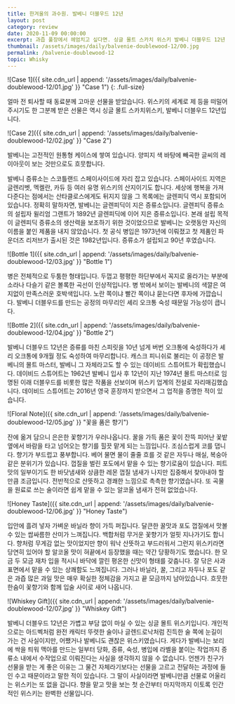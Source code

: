 ```yaml
---
title: 한겨울의 과수원. 발베니 더블우드 12년
layout: post
category: review
date: 2020-11-09 00:00:00
excerpt: 과즙 풀장에서 헤엄치고 싶다면. 싱글 몰트 스카치 위스키 발베니 더블우드 12년 리뷰.
thumbnail: /assets/images/daily/balvenie-doublewood-12/00.jpg
permalink: /balvenie-doublewood-12
topic: Whisky
---
```


![Case 1]({{ site.cdn_url | append: '/assets/images/daily/balvenie-doublewood-12/01.jpg' }} "Case 1")
{: .full-size}

얼마 전 퇴사할 때 동료분께 고마운 선물을 받았습니다. 위스키의 세계로 제 등을 떠밀어 주시기도 한 그분께 받은 선물은 역시 싱글 몰트 스카치위스키, 발베니 더블우드 12년입니다.

![Case 2]({{ site.cdn_url | append: '/assets/images/daily/balvenie-doublewood-12/02.jpg' }} "Case 2")

발베니는 고전적인 원통형 케이스에 쌓여 있습니다. 양피지 색 바탕에 빼곡한 글씨의 레이아웃이 보는 것만으로도 흐뭇합니다.

발베니 증류소는 스코틀랜드 스페이사이드에 자리 잡고 있습니다. 스페이사이드 지역은 글렌리벳, 멕켈란, 카듀 등 여러 유명 위스키의 산지이기도 합니다. 세상에 행복을 가져다준다는 점에서는 산타클로스에게도 뒤지지 않을 그 목록에는 글렌피딕 역시 포함되어 있습니다. 정확히 말하자면, 발베니는 글렌피딕이 지은 증류소입니다. 글렌피딕 증류소의 설립자 윌리엄 그랜트가 1892년 글렌피딕에 이어 지은 증류소입니다. 본래 설립 목적이 글렌피딕 증류소의 생산력을 보조하기 위한 것이었으므로 발베니는 오랫동안 자신의 이름을 붙인 제품을 내지 않았습니다. 첫 공식 병입은 1973년에 이뤄졌고 첫 제품인 파운더즈 리저브가 출시된 것은 1982년입니다. 증류소가 설립되고 90년 후였습니다.

![Bottle 1]({{ site.cdn_url | append: '/assets/images/daily/balvenie-doublewood-12/03.jpg' }} "Bottle 1")

병은 전체적으로 두툼한 형태입니다. 두껍고 평평한 하단부에서 꼭지로 올라가는 부분에 소라나 다슬기 같은 볼록한 곡선이 인상적입니다. 병 밖에서 보이는 발베니의 색깔은 여지없이 만족스러운 호박색입니다. 노란 쪽이냐 빨간 쪽이냐 묻는다면 후자에 가깝습니다. 발베니 더블우드를 만드는 공정의 마무리인 셰리 오크통 숙성 때문일 가능성이 큽니다.

![Bottle 2]({{ site.cdn_url | append: '/assets/images/daily/balvenie-doublewood-12/04.jpg' }} "Bottle 2")

발베니 더블우드 12년은 증류를 마친 스피릿을 10년 넘게 버번 오크통에 숙성하다가 셰리 오크통에 9개월 정도 숙성하여 마무리합니다. 캐스크 피니쉬로 불리는 이 공정은 발베니의 몰트 마스터, 발베니 그 자체라고도 할 수 있는 데이비드 스튜어트가 확립했습니다. 데이비드 스튜어트는 1962년 발베니 입사 후 12년이 지난 1974년 몰트 마스터로 임명된 이래 더블우드를 비롯한 많은 작품을 선보이며 위스키 업계의 전설로 자리매김했습니다. 데이비드 스튜어트는 2016년 영국 훈장까지 받으면서 그 업적을 증명한 적이 있습니다.

![Floral Note]({{ site.cdn_url | append: '/assets/images/daily/balvenie-doublewood-12/05.jpg' }} "꽃을 품은 향기")

잔에 옮겨 담으니 은은한 꽃향기가 우러나옵니다. 꿀을 가득 품은 꽃이 잔뜩 피어난 꽃밭 옆에서 바람을 타고 넘어오는 향기를 힐끗 맡게 되는 느낌입니다. 조심스럽게 코를 댑니다. 향기가 부드럽고 풍부합니다. 베어 물면 물이 줄줄 흐를 것 같은 자두나 매실, 복숭아 같은 분위기가 있습니다. 껍질을 벌린 포도에서 맡을 수 있는 향기로움이 있습니다. 피트 맛의 일부이기도 한 바닷냄새와 상큼한 레몬 껍질 냄새가 나지만 집중해서 찾아내야 할 만큼 조금입니다. 전반적으로 산뜻하고 경쾌한 느낌으로 촉촉한 향기였습니다. 또 곡물을 원료로 쓰는 술이라면 쉽게 맡을 수 있는 알코올 냄새가 전혀 없었습니다.

![Honey Taste]({{ site.cdn_url | append: '/assets/images/daily/balvenie-doublewood-12/06.jpg' }} "Honey Taste")

입안에 흘려 넣자 가벼운 바닐라 향이 가득 퍼집니다. 달큰한 꿀맛과 포도 껍질에서 맛볼 수 있는 쌉싸름한 산미가 느껴집니다. 백합처럼 무거운 꽃향기가 얼핏 지나가기도 합니다. 향처럼 무게감 없는 맛이었지만 향이 워낙 산뜻하고 부드러워서 그런지 위스키라면 당연히 있어야 할 알코올 맛이 혀끝에서 등장했을 때는 약간 당황하기도 했습니다. 한 모금 두 모금 재차 입을 적시니 바닥에 깔린 평온한 신맛이 형태를 갖춥니다. 잘 닦은 사과 표면에서 맡을 수 있는 상쾌함도 느껴집니다. 그러나 바닐라, 꿀, 그리고 자두나 포도 같은 과즙 많은 과일 맛은 매우 확실한 정체감을 가지고 끝 모금까지 남아있습니다. 흐뭇한 한숨이 꽃향기와 함께 입술 사이로 새어 나옵니다.

![Whiskey Gift]({{ site.cdn_url | append: '/assets/images/daily/balvenie-doublewood-12/07.jpg' }} "Whiskey Gift")

발베니 더블우드 12년은 가볍고 부담 없이 마실 수 있는 싱글 몰트 위스키입니다. 개인적으로는 아드벡처럼 완전 캐릭터 뚜렷한 술이나 글렌드로낙처럼 진득한 술 쪽에 눈길이 가는 건 사실이지만, 어쨌거나 발베니도 괜찮은 위스키였습니다. 게다가 발베니는 보리에 싹을 틔워 맥아를 만드는 일부터 당화, 증류, 숙성, 병입에 라벨을 붙이는 작업까지 증류소 내에서 수작업으로 이뤄진다는 사실을 생각하지 않을 수 없습니다. 언젠가 친구가 선물을 받는 게 좋은 이유는 그 물건 자체라기보다는 선물을 고르고 전달하는 과정에 들인 수고 때문이라고 말한 적이 있습니다. 그 말이 사실이라면 발베니만큼 선물로 어울리는 위스키는 또 없을 겁니다. 향을 맡고 맛을 보는 첫 순간부터 마지막까지 이토록 인간적인 위스키는 완벽한 선물입니다.